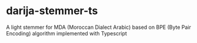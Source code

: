 # darija-stemmer-ts
A light stemmer for MDA (Moroccan Dialect Arabic) based on BPE (Byte Pair Encoding) algorithm implemented with Typescript
